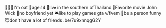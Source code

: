 🙍🏻‍♂️I'm oat
🔔age:14
🔎live in the southern ofThailand
🎥Favorite movie John Wick
🦾no boyfriend yet
🎮like to play games gta v/fivem
🤣be a person funny
😇don't have a lot of friends
.be/7u9xnnqgG2Y

